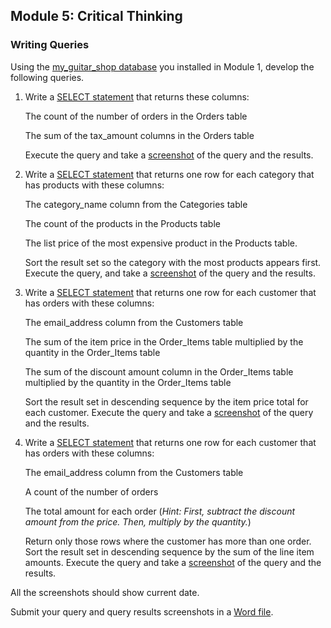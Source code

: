 ## Module 5: Critical Thinking

### **Writing Queries**

Using the [my_guitar_shop database](../CriticalThinking1/1-1_create_my_guitar_shop.sql) you installed in Module 1, develop the following queries.

1. Write a [SELECT statement](./5-1_SELECT_count_ALL_sum_tax_amount_FROM_orders.sql) that returns these columns:

   The count of the number of orders in the Orders table

   The sum of the tax_amount columns in the Orders table

   Execute the query and take a [screenshot](./5-1_SELECT_count_ALL_sum_tax_amount_FROM_orders.png) of the query and the results.

2. Write a [SELECT statement](./5-2_SELECT_category_name_count_category_name_max_list_price.sql) that returns one row for each category that has products with these columns:

   The category_name column from the Categories table

   The count of the products in the Products table

   The list price of the most expensive product in the Products table.

   Sort the result set so the category with the most products appears  first. Execute the query, and take a [screenshot](./5-2_SELECT_category_name_count_category_name_max_list_price.png) of the query and the  results.

3. Write a [SELECT statement](./5-3_SELECT_email_address_sum_item_price_x_quantity_sum_discount_amount_x_quantity.sql) that returns one row for each customer that has orders with these columns:

   The email_address column from the Customers table

   The sum of the item price in the Order_Items table multiplied by the quantity in the Order_Items table

   The sum of the discount amount column in the Order_Items table multiplied by the quantity in the Order_Items table

   Sort the result set in descending sequence by the item price total  for each customer. Execute the query and take a [screenshot](./5-3_SELECT_email_address_sum_item_price_x_quantity_sum_discount_amount_x_quantity.png) of the query  and the results.

4. Write a [SELECT statement](./5-4_SELECT_email_address_count_DISTINCT_order_id_sum_item_price-discount_amount_x_quantity.sql) that returns one row for each customer that has orders with these columns:

   The email_address column from the Customers table

   A count of the number of orders

   The total amount for each order (*Hint: First, subtract the discount amount from the price. Then, multiply by the quantity.*)

   Return only those rows where the customer has more than one order.  Sort the result set in descending sequence by the sum of the line item  amounts. Execute the query and take a [screenshot](./5-4_SELECT_email_address_count_DISTINCT_order_id_sum_item_price-discount_amount_x_quantity.png) of the query and the  results.

All the screenshots should show current date.

Submit your query and query results screenshots in a [Word file](./CT5_Writing_Queries.docx).